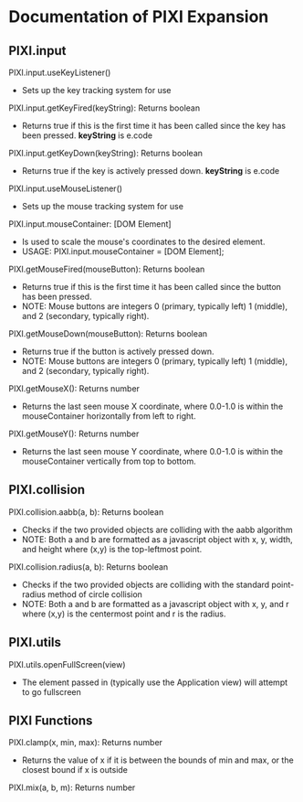 # Documentation of PIXI Expansion

## PIXI.input

PIXI.input.useKeyListener()
- Sets up the key tracking system for use

PIXI.input.getKeyFired(keyString): Returns boolean
 - Returns true if this is the first time it has been called since the key has been pressed. **keyString** is e.code

PIXI.input.getKeyDown(keyString): Returns boolean
 - Returns true if the key is actively pressed down. **keyString** is e.code

PIXI.input.useMouseListener()
- Sets up the mouse tracking system for use

PIXI.input.mouseContainer: [DOM Element]
 - Is used to scale the mouse's coordinates to the desired element.
 - USAGE: PIXI.input.mouseContainer = [DOM Element];

PIXI.getMouseFired(mouseButton): Returns boolean
 - Returns true if this is the first time it has been called since the button has been pressed.
 - NOTE: Mouse buttons are integers 0 (primary, typically left) 1 (middle), and 2 (secondary, typically right).

PIXI.getMouseDown(mouseButton): Returns boolean
 - Returns true if the button is actively pressed down.
 - NOTE: Mouse buttons are integers 0 (primary, typically left) 1 (middle), and 2 (secondary, typically right).

PIXI.getMouseX(): Returns number
 - Returns the last seen mouse X coordinate, where 0.0-1.0 is within the mouseContainer horizontally from left to right.

PIXI.getMouseY(): Returns number
 - Returns the last seen mouse Y coordinate, where 0.0-1.0 is within the mouseContainer vertically from top to bottom.

## PIXI.collision

PIXI.collision.aabb(a, b): Returns boolean
 - Checks if the two provided objects are colliding with the aabb algorithm
 - NOTE: Both a and b are formatted as a javascript object with x, y, width, and height where (x,y) is the top-leftmost point.

PIXI.collision.radius(a, b): Returns boolean
 - Checks if the two provided objects are colliding with the standard point-radius method of circle collision
 - NOTE: Both a and b are formatted as a javascript object with x, y, and r where (x,y) is the centermost point and r is the radius.

## PIXI.utils

PIXI.utils.openFullScreen(view)
 - The element passed in (typically use the Application view) will attempt to go fullscreen

## PIXI Functions

PIXI.clamp(x, min, max): Returns number
 - Returns the value of x if it is between the bounds of min and max, or the closest bound if x is outside

PIXI.mix(a, b, m): Returns number